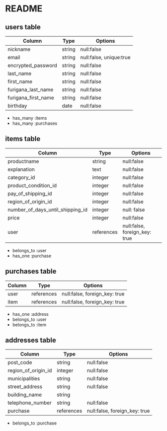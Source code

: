 # README


## users table
| Column             | Type       | Options      |
| -------------------| -----------| ------------ |
|nickname            | string     | null:false   |
|email               | string     | null:false, unique:true  |
|encrypted_password  | string     | null:false   |
|last_name           | string     | null:false   |
|first_name          | string     | null:false   |
|furigana_last_name  | string     | null:false   |
|furigana_first_name | string     | null:false   |
|birthday            | date       | null:false   |

<!-- Association -->
- has_many :items
- has_many :purchases


## items table
| Column             | Type       | Options      |
| -------------------| -----------| ------------ |
|productname         | string     | null:false   |
|explanation         | text       | null:false   |
|category_id         | integer    | null:false   |
|product_condition_id| integer    | null:false   |
|pay_of_shipping_id  | integer    | null:false   |
|region_of_origin_id | integer    | null:false   |
|number_of_days_until_shipping_id | integer      | null: false    |
|price               | integer    | null:false   |
|user                | references | null:false, foreign_key: true |

<!-- Association -->
- belongs_to :user
- has_one :purchase


## purchases table
| Column             | Type       | Options      |
| -------------------| -----------| ------------ |
|user                | references | null:false, foreign_key: true |
|item                | references | null:false, foreign_key: true |

<!-- Association -->
- has_one :address
- belongs_to :user
- belongs_to :item


## addresses table
| Column             | Type       | Options      |
| -------------------| -----------| ------------ |
|post_code           | string     | null:false   |
|region_of_origin_id | integer    | null:false   |
|municipalities      | string     | null:false   |
|street_address      | string     | null:false   |
|building_name       | string     |              |
|telephone_number    | string     | null:false   |
|purchase            | references | null:false, foreign_key: true   |

<!-- Association -->
- belongs_to :purchase










<!-- usersテーブル -->
<!-- table名は複数名 -->
<!-- | Column             | Type       | Options      | -->
<!-- | -------------------| -----------| ------------ | -->
<!-- |nickname            | string     | null:false   | -->
<!-- |email               | string     | null:false, unique:true  | -->
<!-- |encrypted_password  | string     | null:false   | -->
<!-- |last_name           | string     | null:false   | -->
<!-- |first_name          | string     | null:false   | -->
<!-- |furigana_last_name  | string     | null:false   | -->
<!-- |furigana_first_name | string     | null:false   | -->
<!-- |birthday            | date       | null:false   | -->

<!-- Association -->
<!-- - has_many :items -->
<!-- - has_many :purchases -->





<!-- itemsテーブル -->
<!-- | Column             | Type       | Options      | -->
<!-- | -------------------| -----------| ------------ | -->
<!-- |image| string     | null: false  |image不要。active_storage導入時に自動でテーブルなどが生成される -->
<!-- |product_name        | string     | null:false   | -->
<!-- |text                | text       | null:false   | -->
<!-- |category_id         | integer    | null:false   | -->
<!-- |product condition   | integer    | null:false   | -->
<!-- |pay_of_shipping_id     | integer | null:false   | -->
<!-- |region_of_origin_id    | integer | null:false   | -->
<!-- |number_of_days_until_shipping_id | integer      | null: false  | -->
<!-- |category            | text       | null:false   | -->
<!-- |pay_of_shipping     | text       | null:false   | -->
<!-- |region_of_origin    | text       | null:false   | -->
<!-- |number_of_days_until_shipping    | text         | null: false  | -->
<!-- |price                    | integer    | null:false   | -->
<!-- |price               | text       | null:false   | -->
<!-- 金額は数値で入力されるため、Typeにはinteger型を指定 -->
<!-- |user                | references | null:false,foreign_key: true   | -->
<!-- 外部キー時はforeign_key: trueを入れる。 -->

<!-- Association -->
<!-- - belongs_to :user -->
<!-- - has_one :purchase -->


<!-- purchaseテーブル -->
<!-- | Column             | Type       | Options      | -->
<!-- | -------------------| -----------| ------------ | -->
<!-- |user                | references | null:false   | -->
<!-- |item                | references | null:false   | -->

<!-- Association -->
<!-- - has_one :address -->
<!-- - belongs_to :user -->
<!-- - belongs_to :item -->


<!-- addressテーブル -->
<!-- | Column             | Type       | Options      | -->
<!-- | -------------------| -----------| ------------ | -->
<!-- |post_code           | string    | null:false   | -->
<!-- |region_of_origin_id | integer    | null:false   | -->
<!-- |prefecture          | integer       | null:false   | -->
<!-- itemカラムの都道府県と合わせる。と当初はprefectureと記載。 -->
<!-- |municipalities      | string     | null:false   | -->
<!-- |street_address      | string     | null:false   | -->
<!-- |building_name       | string     |              | -->
<!-- 建物名は必須項目ではないため、null:falseオプションは削除 -->
<!-- 住所の情報は短い文字列で管理ができるため、typeにはstring型を指定 -->
<!-- |telephone_number    | string     | null:false   | -->
<!-- |telephone_number    | text       | null:false   |/ -->
<!-- 電話番号カラムのTypeはstringに変更。integer型だと0から始まる数値を扱うことが出来ないため。 -->
<!-- ※電話番号は0から始まります。integer型だと、最初の0が省略されてしまう。 -->
<!-- |user                | references | null:false   | -->
<!-- |items               | references | null:false   | -->
<!-- 購入管理テーブルで管理するため、不要 -->
<!-- |purchase            | references | null:false   | -->

<!-- Association -->
<!-- - belongs_to :purchase -->







<!--
This README would normally document whatever steps are necessary to get the
application up and running.

Things you may want to cover:

* Ruby version

* System dependencies

* Configuration

* Database creation

* Database initialization

* How to run the test suite

* Services (job queues, cache servers, search engines, etc.)

* Deployment instructions

* ... -->
